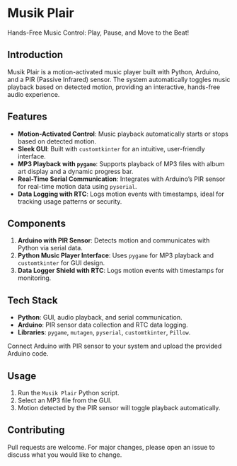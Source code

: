 # Musik Plair

Hands-Free Music Control: Play, Pause, and Move to the Beat!

## Introduction
Musik Plair is a motion-activated music player built with Python, Arduino, and a PIR (Passive Infrared) sensor. The system automatically toggles music playback based on detected motion, providing an interactive, hands-free audio experience.

## Features
- **Motion-Activated Control**: Music playback automatically starts or stops based on detected motion.
- **Sleek GUI**: Built with `customtkinter` for an intuitive, user-friendly interface.
- **MP3 Playback with `pygame`**: Supports playback of MP3 files with album art display and a dynamic progress bar.
- **Real-Time Serial Communication**: Integrates with Arduino’s PIR sensor for real-time motion data using `pyserial`.
- **Data Logging with RTC**: Logs motion events with timestamps, ideal for tracking usage patterns or security.

## Components
1. **Arduino with PIR Sensor**: Detects motion and communicates with Python via serial data.
2. **Python Music Player Interface**: Uses `pygame` for MP3 playback and `customtkinter` for GUI design.
3. **Data Logger Shield with RTC**: Logs motion events with timestamps for monitoring.

## Tech Stack
- **Python**: GUI, audio playback, and serial communication.
- **Arduino**: PIR sensor data collection and RTC data logging.
- **Libraries**: `pygame`, `mutagen`, `pyserial`, `customtkinter`, `Pillow`.

 Connect Arduino with PIR sensor to your system and upload the provided Arduino code.

## Usage
1. Run the `Musik Plair` Python script.
2. Select an MP3 file from the GUI.
3. Motion detected by the PIR sensor will toggle playback automatically.

## Contributing
Pull requests are welcome. For major changes, please open an issue to discuss what you would like to change.
